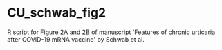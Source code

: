 # CU_schwab_fig2
R script for Figure 2A and 2B of manuscript 'Features of chronic urticaria after COVID-19 mRNA vaccine' by Schwab et al.
